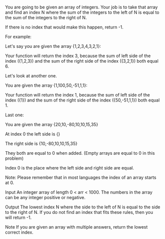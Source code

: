 You are going to be given an array of integers. Your job is to take that array and find an index N where the sum of the integers to the left of N is equal to the sum of the integers to the right of N.

If there is no index that would make this happen, return -1.

For example:

Let's say you are given the array {1,2,3,4,3,2,1}:

Your function will return the index 3, because the sum of left side of the index ({1,2,3}) and the sum of the right side of the index ({3,2,1}) both equal 6.

Let's look at another one.

You are given the array {1,100,50,-51,1,1}:

Your function will return the index 1, because the sum of left side of the index ({1}) and the sum of the right side of the index ({50,-51,1,1}) both equal 1.

Last one:

You are given the array {20,10,-80,10,10,15,35}

At index 0 the left side is {}

The right side is {10,-80,10,10,15,35}

They both are equal to 0 when added. (Empty arrays are equal to 0 in this problem)

Index 0 is the place where the left side and right side are equal.

Note: Please remember that in most languages the index of an array starts at 0.

Input
An integer array of length 0 < arr < 1000. The numbers in the array can be any integer positive or negative.

Output
The lowest index N where the side to the left of N is equal to the side to the right of N. If you do not find an index that fits these rules, then you will return -1.

Note
If you are given an array with multiple answers, return the lowest correct index.
